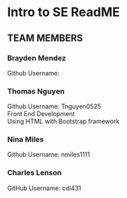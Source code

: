 # **Intro to SE ReadME**

## TEAM MEMBERS

### Brayden Mendez  
Github Username: 
 

### Thomas Nguyen  
Github Username: Tnguyen0525  
Front End Development  
Using HTML with Bootstrap framework

### Nina Miles  
Github Username: nmiles1111


### Charles Lenson  
GitHub Username: cdl431





